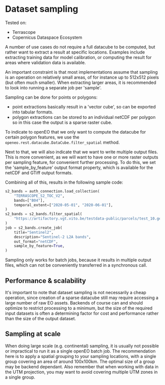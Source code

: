 
# Dataset sampling

Tested on:

- Terrascope
- Copernicus Dataspace Ecosystem

A number of use cases do not require a full datacube to be computed,
but rather want to extract a result at specific locations.
Examples include extracting training data for model calibration, or computing the result for
areas where validation data is available.

An important constraint is that most implementations assume that sampling is an operation 
on relatively small areas, of for instance up to 512x512 pixels (but often much smaller). 
When extracting larger areas, it is recommended to look into running a separate job per 'sample'.

Sampling can be done for points or polygons:
- point extractions basically result in a 'vector cube', so can be exported into tabular formats.
- polygon extractions  can be stored to an individual netCDF per polygon so in this case the output is a sparse raster cube.

To indicate to openEO that we only want to compute the datacube for certain polygon features, we use the
`openeo.rest.datacube.DataCube.filter_spatial` method.

Next to that, we will also indicate that we want to write multiple output files. This is more convenient, as we will
want to have one or more raster outputs per sampling feature, for convenient further processing. To do this, we set
the 'sample_by_feature' output format property, which is available for the netCDF and GTiff output formats.

Combining all of this, results in the following sample code:

```python
s2_bands = auth_connection.load_collection(
    "TERRASCOPE_S2_TOC_V2",
    bands=["B04"],
    temporal_extent=["2020-05-01", "2020-06-01"],
)
s2_bands = s2_bands.filter_spatial(
    "https://artifactory.vgt.vito.be/testdata-public/parcels/test_10.geojson",
)
job = s2_bands.create_job(
    title="Sentinel2",
    description="Sentinel-2 L2A bands",
    out_format="netCDF",
    sample_by_feature=True,
)
```


Sampling only works for batch jobs, because it results in multiple output files, which can not be conveniently transferred
in a synchronous call.

## Performance & scalability

It's important to note that dataset sampling is not necessarily a cheap operation, since creation of a sparse datacube still
may require accessing a large number of raw EO assets. Backends of course can and should optimize to restrict processing
to a minimum, but the size of the required input datasets is often a determining factor for cost and performance rather
than the size of the output dataset.

## Sampling at scale

When doing large scale (e.g. continental) sampling, it is usually not possible or impractical to run it as a single openEO
batch job. The recommendation here is to apply a spatial grouping to your sampling locations, with a single group covering
an area of around 100x100km. The optimal size of a group may be backend dependant. Also remember that when working with
data in the UTM projection, you may want to avoid covering multiple UTM zones in a single group.
